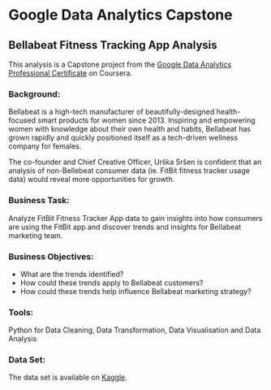 # Google Data Analytics Capstone

## Bellabeat Fitness Tracking App Analysis

This analysis is a Capstone project from the [Google Data Analytics Professional Certificate](https://www.coursera.org/learn/google-data-analytics-capstone/supplement/ZsmDD/case-study-2-how-can-a-wellness-company-play-it-smart) on Coursera.

### Background:
Bellabeat is a high-tech manufacturer of beautifully-designed health-focused smart products for women since 2013. Inspiring and empowering women with knowledge about their own health and habits, Bellabeat has grown rapidly and quickly positioned itself as a tech-driven wellness company for females.

The co-founder and Chief Creative Officer, Urška Sršen is confident that an analysis of non-Bellebeat consumer data (ie. FitBit fitness tracker usage data) would reveal more opportunities for growth.

### Business Task:
Analyze FitBit Fitness Tracker App data to gain insights into how consumers are using the FitBit app and discover trends and insights for Bellabeat marketing team.

### Business Objectives:

- What are the trends identified?
- How could these trends apply to Bellabeat customers?
- How could these trends help influence Bellabeat marketing strategy?

### Tools:
Python for Data Cleaning, Data Transformation, Data Visualisation and Data Analysis

###  Data Set:
The data set is available on [Kaggle](https://www.kaggle.com/datasets/arashnic/fitbit).

